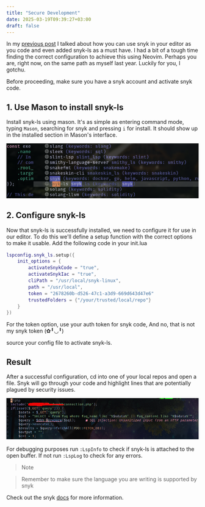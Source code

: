 ```yaml
---
title: "Secure Development"
date: 2025-03-19T09:39:27+03:00
draft: false
---
```


In my [previous post](../nvim-dev/) I talked about how you can use snyk
in your editor as you code and even added snyk-ls as a must
have. I had a bit of a tough time
finding the correct configuration to achieve this using
Neovim. Perhaps you are, right now, on the same path as 
myself last year. Luckily for you, I gotchu.

Before proceeding, make sure you have a snyk account and 
activate snyk code.

## 1. Use Mason to install snyk-ls
Install snyk-ls using mason. It's as simple as entering
command mode, typing `Mason`, searching for snyk and pressing
`i` for install. It should show up in the installed section
in Mason's interface.

![Install snyk-ls using mason](./mason.png)

## 2. Configure snyk-ls
Now that snyk-ls is successfully installed, we need to 
configure it for use in our editor. To do this we'll 
define a setup function with the correct options to make it usable.
Add the following code in your init.lua

```lua
lspconfig.snyk_ls.setup({
    init_options = {
        activateSnykCode = "true",
        activateSnykIac = "true",
        cliPath = "/usr/local/snyk-linux",
        path = "/usr/local",
        token = "2678260b-d526-47c1-a3d9-669d643d47e6"
        trustedFolders = {"/your/trusted/local/repo"}
    }
})
```
For the token option, use your auth token for snyk code, And no,
that is not my snyk token (✿╹◡╹)

source your config file to activate snyk-ls.

## Result
After a successful configuration, cd into one of your local repos
and open a file. Snyk will go through your code and highlight lines
that are potentially plagued by security issues.

![Real time SAST](./snyk-ls.png)

For debugging purposes run `:LspInfo` to check if snyk-ls is attached
to the open buffer. If not run `:LspLog` to check for any errors.

>  Note

> Remember to make sure the language you are writing is supported by snyk

Check out the snyk [docs](https://docs.snyk.io/scm-ide-and-ci-cd-integrations/snyk-ide-plugins-and-extensions/snyk-language-server) for more information.
